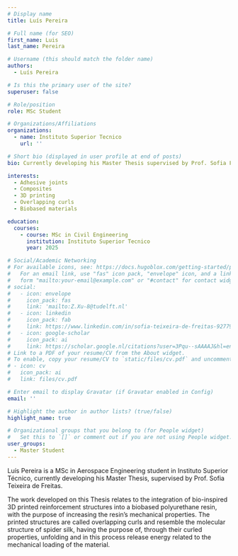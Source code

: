 ```yaml
---
# Display name
title: Luís Pereira

# Full name (for SEO)
first_name: Luis
last_name: Pereira

# Username (this should match the folder name)
authors:
  - Luís Pereira

# Is this the primary user of the site?
superuser: false

# Role/position
role: MSc Student

# Organizations/Affiliations
organizations:
  - name: Instituto Superior Tecnico
    url: ''

# Short bio (displayed in user profile at end of posts)
bio: Currently developing his Master Thesis supervised by Prof. Sofia Freitas, Luís Pereira is a Aerospace Engineering student currently researching the reinforcement of biobased materials through bio inspired 3D-printed structures.

interests:
  - Adhesive joints
  - Composites
  - 3D printing
  - Overlapping curls
  - Biobased materials

education:
  courses:
    - course: MSc in Civil Engineering
      institution: Instituto Superior Tecnico
      year: 2025

# Social/Academic Networking
# For available icons, see: https://docs.hugoblox.com/getting-started/page-builder/#icons
#   For an email link, use "fas" icon pack, "envelope" icon, and a link in the
#   form "mailto:your-email@example.com" or "#contact" for contact widget.
# social:
#   - icon: envelope
#     icon_pack: fas
#     link: 'mailto:Z.Xu-8@tudelft.nl'
#   - icon: linkedin
#     icon_pack: fab
#     link: https://www.linkedin.com/in/sofia-teixeira-de-freitas-9277941b/?originalSubdomain=nl
#   - icon: google-scholar
#     icon_pack: ai
#     link: https://scholar.google.nl/citations?user=3Pqu--sAAAAJ&hl=en
# Link to a PDF of your resume/CV from the About widget.
# To enable, copy your resume/CV to `static/files/cv.pdf` and uncomment the lines below.
# - icon: cv
#   icon_pack: ai
#   link: files/cv.pdf

# Enter email to display Gravatar (if Gravatar enabled in Config)
email: ''

# Highlight the author in author lists? (true/false)
highlight_name: true

# Organizational groups that you belong to (for People widget)
#   Set this to `[]` or comment out if you are not using People widget.
user_groups:
  - Master Student
---
```


Luís Pereira is a MSc in Aerospace Engineering student in Instituto Superior Técnico, currently developing his Master Thesis, supervised by Prof. Sofia Teixeira de Freitas.  

The work developed on this Thesis relates to the integration of bio-inspired 3D printed reinforcement structures into a biobased polyurethane resin, with the purpose of increasing the resin’s mechanical properties. The printed structures are called overlapping curls and resemble the molecular structure of spider silk, having the purpose of, through their curled properties, unfolding and in this process release energy related to the mechanical loading of the material. 
